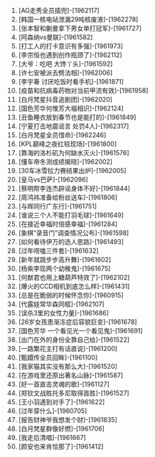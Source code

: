 
1. [AG走秀全员插兜]-[1962117]
1. [韩国一核电站泄漏29吨核废液]-[1962278]
1. [张本智和蒯曼拿下男女单打冠军]-[1961727]
1. [阿森纳vs曼联]-[1961582]
1. [打工人的打卡意识有多强]-[1961973]
1. [李宗恒也遇到创作瓶颈了]-[1962112]
1. [大爷：吃吧 大馋丫头]-[1961592]
1. [许七安被派去劈法相]-[1962006]
1. [李宇春 讨厌吃饭时看手机]-[1961871]
1. [疫苗和抗病毒药物对当前甲流有效]-[1961958]
1. [白月梵星抖音追剧团]-[1962020]
1. [国色芳华何惟芳大福相识]-[1962124]
1. [丑鱼睡衣放到春节也是能打的]-[1961849]
1. [宁夏打击地震谣言 处罚4人]-[1962317]
1. [白月梵星全员惜命]-[1962246]
1. [KPL巅峰之夜红毯现场]-[1961800]
1. [靠海的洛杉矶为何缺水灭火]-[1961576]
1. [懂车帝冬测成绩揭晓]-[1962002]
1. [30车冰雪拉力赛结果出炉]-[1962005]
1. [皇马vs巴萨]-[1962096]
1. [蔡明帮李连杰辟谣身体不好]-[1961844]
1. [周鸿祎准备给粉丝送车]-[1961806]
1. [与辉同行广东行]-[1961751]
1. [谁说三个人不能打羽毛球]-[1961649]
1. [在接近幸福时倍感幸福]-[1961284]
1. [象棋“录音门”调查情况公布]-[1961598]
1. [如何看待伊万的选人思路]-[1961493]
1. [过年唠嗑三件套]-[1961632]
1. [新年就跳步步高升舞]-[1961602]
1. [杨紫李现两个幼稚鬼]-[1961675]
1. [何猷君也用上糖葫芦特效了]-[1962102]
1. [爆火的CCD相机到底怎么样]-[1961431]
1. [总是在脆弱的时候怀念你]-[1960915]
1. [代露娃常华森同框]-[1962107]
1. [误杀3里的女性力量]-[1961686]
1. [26岁女孩患渐冻症后容貌巨变]-[1961678]
1. [国色芳华 一个看见光一个看见鬼]-[1961691]
1. [出门在外的身份全靠自己给]-[1961522]
1. [一路繁花主打有话直说]-[1961200]
1. [甄嬛传全员回眸]-[1961100]
1. [我家猫其实没有那么大]-[1961520]
1. [在游戏里还原出著名山脉]-[1961587]
1. [好一首直击灵魂的歌]-[1961127]
1. [郑钦文战胜托多尼取得首胜]-[1961527]
1. [王小羽遇到对手了]-[1961622]
1. [过年穿什么]-[1960705]
1. [报告财神爷我想发个财]-[1961835]
1. [白月梵星群像好燃]-[1961706]
1. [我走后清唱]-[1961667]
1. [颜安也来肯恰那了]-[1961412]